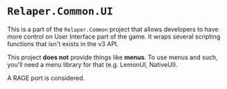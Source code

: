 # `Relaper.Common.UI`

This is a part of the `Relaper.Common` project that allows developers to have more control on User Interface part of the game. It wraps several scripting functions that isn't exists in the v3 API.

This project **does not** provide things like **menus**. To use menus and such, you'll need a menu library for that (e.g. LemonUI, NativeUI).

A RAGE port is considered.